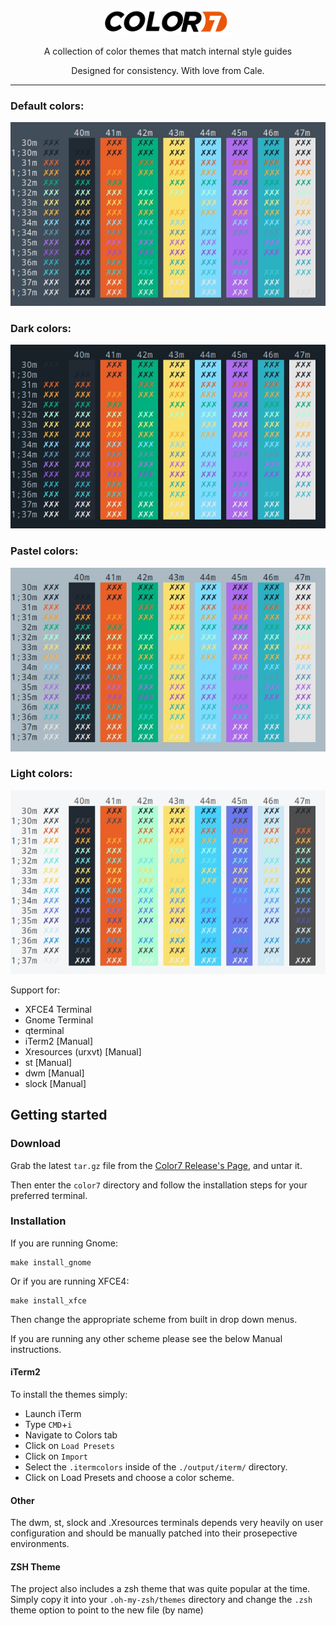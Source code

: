 <p align="center"><img width="40%" src="assets/color7.png"/></p>

<p align="center">A collection of color themes that match internal style guides</p>

<p align="center">Designed for consistency. With love from Cale.</p>

---

### Default colors:

<p align="center"><img src="assets/color7-screenshot.jpg"/></p>

### Dark colors:

<p align="center"><img src="assets/color7-dark-screenshot.jpg"/></p>

### Pastel colors:

<p align="center"><img src="assets/color7-pastel-screenshot.jpg"/></p>

### Light colors:

<p align="center"><img src="assets/color7-light-screenshot.jpg"/></p>

Support for:

* XFCE4 Terminal
* Gnome Terminal
* qterminal
* iTerm2 [Manual]
* Xresources (urxvt) [Manual]
* st [Manual] 
* dwm [Manual]
* slock [Manual]

## Getting started

### Download

Grab the latest `tar.gz` file from the [Color7 Release's Page](https://github.com/cblack-r7/color7/releases/), and untar it.

Then enter the `color7` directory and follow the installation steps for your preferred terminal.

### Installation

If you are running Gnome:

```shell
make install_gnome
```

Or if you are running XFCE4:

```shell
make install_xfce
```

Then change the appropriate scheme from built in drop down menus.

If you are running any other scheme please see the below Manual instructions.

#### iTerm2

To install the themes simply:
* Launch iTerm
* Type `CMD`+`i`
* Navigate to Colors tab
* Click on `Load Presets`
* Click on `Import`
* Select the `.itermcolors` inside of the `./output/iterm/` directory.
* Click on Load Presets and choose a color scheme.

#### Other

The dwm, st, slock and .Xresources terminals depends very heavily on user configuration and should be manually patched into their prosepective environments.

#### ZSH Theme

The project also includes a zsh theme that was quite popular at the time. Simply copy it into your `.oh-my-zsh/themes` directory and change the `.zsh` theme option to point to the new file (by name)
